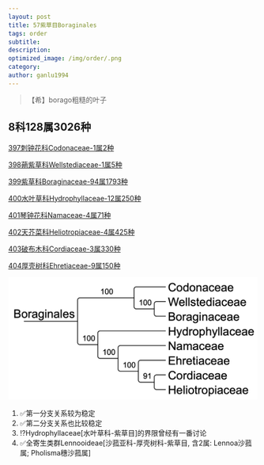 ```yaml
---
layout: post
title: 57紫草目Boraginales
tags: order    
subtitle: 
description: 
optimized_image: /img/order/.png
category: 
author: ganlu1994  
---
```


> 【希】borago粗糙的叶子

## 8科128属3026种

[397刺钟花科Codonaceae-1属2种](https://ganlu1994.github.io/397刺钟花科Codonaceae/)

[398蒴紫草科Wellstediaceae-1属5种](https://ganlu1994.github.io/398蒴紫草科Wellstediaceae/)

[399紫草科Boraginaceae-94属1793种](https://ganlu1994.github.io/399紫草科Boraginaceae/)

[400水叶草科Hydrophyllaceae-12属250种](https://ganlu1994.github.io/400水叶草科Hydrophyllaceae/)

[401琴钟花科Namaceae-4属71种](https://ganlu1994.github.io/401琴钟花科Namaceae/)

[402天芥菜科Heliotropiaceae-4属425种](https://ganlu1994.github.io/402天芥菜科Heliotropiaceae/)

[403破布木科Cordiaceae-3属330种](https://ganlu1994.github.io/403破布木科Cordiaceae/)

[404厚壳树科Ehretiaceae-9属150种](https://ganlu1994.github.io/404厚壳树科Ehretiaceae/)

![](/img/phylo/64-57紫草目P2.png)

1. ✅第一分支关系较为稳定
2. ✅第二分支关系也比较稳定
3. ⁉️Hydrophyllaceae[水叶草科-紫草目]的界限曾经有一番讨论
4. ✅全寄生类群Lennooideae[沙菰亚科-厚壳树科-紫草目, 含2属: Lennoa沙菰属; Pholisma穗沙菰属]